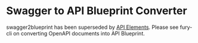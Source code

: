 # Swagger to API Blueprint Converter

swagger2blueprint has been superseded by [API Elements](https://github.com/apiaryio/api-elements.js).
Please see fury-cli on converting OpenAPI documents into API Blueprint.
